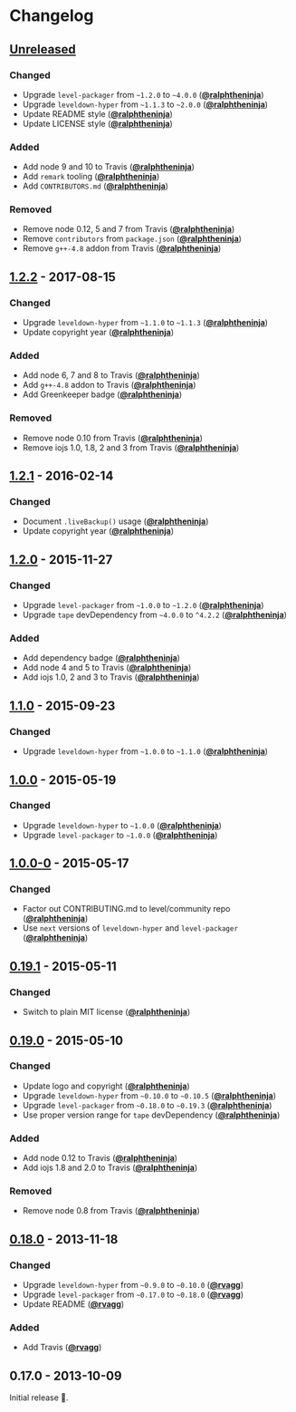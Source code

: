 # Changelog

## [Unreleased]

### Changed

-   Upgrade `level-packager` from `~1.2.0` to `~4.0.0` ([**@ralphtheninja**](https://github.com/ralphtheninja))
-   Upgrade `leveldown-hyper` from `~1.1.3` to `~2.0.0` ([**@ralphtheninja**](https://github.com/ralphtheninja))
-   Update README style ([**@ralphtheninja**](https://github.com/ralphtheninja))
-   Update LICENSE style ([**@ralphtheninja**](https://github.com/ralphtheninja))

### Added

-   Add node 9 and 10 to Travis ([**@ralphtheninja**](https://github.com/ralphtheninja))
-   Add `remark` tooling ([**@ralphtheninja**](https://github.com/ralphtheninja))
-   Add `CONTRIBUTORS.md` ([**@ralphtheninja**](https://github.com/ralphtheninja))

### Removed

-   Remove node 0.12, 5 and 7 from Travis ([**@ralphtheninja**](https://github.com/ralphtheninja))
-   Remove `contributors` from `package.json` ([**@ralphtheninja**](https://github.com/ralphtheninja))
-   Remove `g++-4.8` addon from Travis ([**@ralphtheninja**](https://github.com/ralphtheninja))

## [1.2.2] - 2017-08-15

### Changed

-   Upgrade `leveldown-hyper` from `~1.1.0` to `~1.1.3` ([**@ralphtheninja**](https://github.com/ralphtheninja))
-   Update copyright year ([**@ralphtheninja**](https://github.com/ralphtheninja))

### Added

-   Add node 6, 7 and 8 to Travis ([**@ralphtheninja**](https://github.com/ralphtheninja))
-   Add `g++-4.8` addon to Travis ([**@ralphtheninja**](https://github.com/ralphtheninja))
-   Add Greenkeeper badge ([**@ralphtheninja**](https://github.com/ralphtheninja))

### Removed

-   Remove node 0.10 from Travis ([**@ralphtheninja**](https://github.com/ralphtheninja))
-   Remove iojs 1.0, 1.8, 2 and 3 from Travis ([**@ralphtheninja**](https://github.com/ralphtheninja))

## [1.2.1] - 2016-02-14

### Changed

-   Document `.liveBackup()` usage ([**@ralphtheninja**](https://github.com/ralphtheninja))
-   Update copyright year ([**@ralphtheninja**](https://github.com/ralphtheninja))

## [1.2.0] - 2015-11-27

### Changed

-   Upgrade `level-packager` from `~1.0.0` to `~1.2.0` ([**@ralphtheninja**](https://github.com/ralphtheninja))
-   Upgrade `tape` devDependency from `~4.0.0` to `^4.2.2` ([**@ralphtheninja**](https://github.com/ralphtheninja))

### Added

-   Add dependency badge ([**@ralphtheninja**](https://github.com/ralphtheninja))
-   Add node 4 and 5 to Travis ([**@ralphtheninja**](https://github.com/ralphtheninja))
-   Add iojs 1.0, 2 and 3 to Travis ([**@ralphtheninja**](https://github.com/ralphtheninja))

## [1.1.0] - 2015-09-23

### Changed

-   Upgrade `leveldown-hyper` from `~1.0.0` to `~1.1.0` ([**@ralphtheninja**](https://github.com/ralphtheninja))

## [1.0.0] - 2015-05-19

### Changed

-   Upgrade `leveldown-hyper` to `~1.0.0` ([**@ralphtheninja**](https://github.com/ralphtheninja))
-   Upgrade `level-packager` to `~1.0.0` ([**@ralphtheninja**](https://github.com/ralphtheninja))

## [1.0.0-0] - 2015-05-17

### Changed

-   Factor out CONTRIBUTING.md to level/community repo ([**@ralphtheninja**](https://github.com/ralphtheninja))
-   Use `next` versions of `leveldown-hyper` and `level-packager` ([**@ralphtheninja**](https://github.com/ralphtheninja))

## [0.19.1] - 2015-05-11

### Changed

-   Switch to plain MIT license ([**@ralphtheninja**](https://github.com/ralphtheninja))

## [0.19.0] - 2015-05-10

### Changed

-   Update logo and copyright ([**@ralphtheninja**](https://github.com/ralphtheninja))
-   Upgrade `leveldown-hyper` from `~0.10.0` to `~0.10.5` ([**@ralphtheninja**](https://github.com/ralphtheninja))
-   Upgrade `level-packager` from `~0.18.0` to `~0.19.3` ([**@ralphtheninja**](https://github.com/ralphtheninja))
-   Use proper version range for `tape` devDependency ([**@ralphtheninja**](https://github.com/ralphtheninja))

### Added

-   Add node 0.12 to Travis ([**@ralphtheninja**](https://github.com/ralphtheninja))
-   Add iojs 1.8 and 2.0 to Travis ([**@ralphtheninja**](https://github.com/ralphtheninja))

### Removed

-   Remove node 0.8 from Travis ([**@ralphtheninja**](https://github.com/ralphtheninja))

## [0.18.0] - 2013-11-18

### Changed

-   Upgrade `leveldown-hyper` from `~0.9.0` to `~0.10.0` ([**@rvagg**](https://github.com/rvagg))
-   Upgrade `level-packager` from `~0.17.0` to `~0.18.0` ([**@rvagg**](https://github.com/rvagg))
-   Update README ([**@rvagg**](https://github.com/rvagg))

### Added

-   Add Travis ([**@rvagg**](https://github.com/rvagg))

## 0.17.0 - 2013-10-09

Initial release :seedling:.

[unreleased]: https://github.com/level/level-hyper/compare/v1.2.2...HEAD

[1.2.2]: https://github.com/level/level-hyper/compare/v1.2.1...v1.2.2

[1.2.1]: https://github.com/level/level-hyper/compare/v1.2.0...v1.2.1

[1.2.0]: https://github.com/level/level-hyper/compare/v1.1.0...v1.2.0

[1.1.0]: https://github.com/level/level-hyper/compare/v1.0.0...v1.1.0

[1.0.0]: https://github.com/level/level-hyper/compare/v1.0.0-0...v1.0.0

[1.0.0-0]: https://github.com/level/level-hyper/compare/v0.19.1...v1.0.0-0

[0.19.1]: https://github.com/level/level-hyper/compare/v0.19.0...v0.19.1

[0.19.0]: https://github.com/level/level-hyper/compare/0.18.0...v0.19.0

[0.18.0]: https://github.com/level/level-hyper/compare/0.17.0...0.18.0
